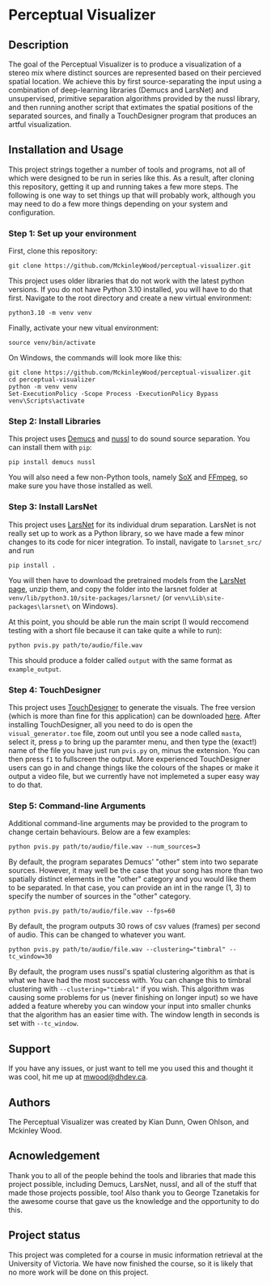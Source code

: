 # Perceptual Visualizer

## Description
The goal of the Perceptual Visualizer is to produce a visualization of a stereo mix where distinct sources are represented based on their percieved spatial location. We achieve this by first source-separating the input using a combination of deep-learning libraries (Demucs and LarsNet) and unsupervised, primitive separation algorithms provided by the nussl library, and then running another script that extimates the spatial positions of the separated sources, and finally a TouchDesigner program that produces an artful visualization.

## Installation and Usage
This project strings together a number of tools and programs, not all of which were designed to be run in series like this. As a result, after cloning this repository, getting it up and running takes a few more steps. The following is one way to set things up that will probably work, although you may need to do a few more things depending on your system and configuration.

### Step 1: Set up your environment
First, clone this repository:
```
git clone https://github.com/MckinleyWood/perceptual-visualizer.git
```
This project uses older libraries that do not work with the latest python versions. If you do not have Python 3.10 installed, you will have to do that first. Navigate to the root directory and create a new virtual environment:
```
python3.10 -m venv venv
```
Finally, activate your new vitual environment:
```
source venv/bin/activate
```
On Windows, the commands will look more like this:
```
git clone https://github.com/MckinleyWood/perceptual-visualizer.git
cd perceptual-visualizer
python -m venv venv
Set-ExecutionPolicy -Scope Process -ExecutionPolicy Bypass
venv\Scripts\activate
```

### Step 2: Install Libraries
This project uses [Demucs](https://github.com/adefossez/demucs) and [nussl](https://github.com/nussl/nussl) to do sound source separation. You can install them with `pip`:
```
pip install demucs nussl
```
You will also need a few non-Python tools, namely [SoX](https://sourceforge.net/projects/sox/) and [FFmpeg](https://ffmpeg.org/download.html), so make sure you have those installed as well.

### Step 3: Install LarsNet
This project uses [LarsNet](https://github.com/polimi-ispl/larsnet) for its individual drum separation. LarsNet is not really set up to work as a Python library, so we have made a few minor changes to its code for nicer integration. To install, navigate to `larsnet_src/` and run 
```
pip install .
```
You will then have to download the pretrained models from the [LarsNet page](https://drive.usercontent.google.com/download?id=1U8-5924B1ii1cjv9p0MTPzayb00P4qoL&export=download&authuser=0), unzip them, and copy the folder into the larsnet folder at `venv/lib/python3.10/site-packages/larsnet/` (or `venv\Lib\site-packages\larsnet\` on Windows).

At this point, you should be able run the main script (I would reccomend testing with a short file because it can take quite a while to run):
```
python pvis.py path/to/audio/file.wav
```
This should produce a folder called `output` with the same format as `example_output`.

### Step 4: TouchDesigner
This project uses [TouchDesigner](https://derivative.ca/showcase) to generate the visuals. The free version (which is more than fine for this application) can be downloaded [here](https://derivative.ca/download). After installing TouchDesigner, all you need to do is open the `visual_generator.toe` file, zoom out until you see a node called `masta`, select it, press `p` to bring up the paramter menu, and then type the (exact!) name of the file you have just run `pvis.py` on, minus the extension. You can then press `f1` to fullscreen the output. More experienced TouchDesigner users can go in and change things like the colours of the shapes or make it output a video file, but we currently have not implemeted a super easy way to do that.

### Step 5: Command-line Arguments
Additional command-line arguments may be provided to the program to change certain behaviours. Below are a few examples:
```
python pvis.py path/to/audio/file.wav --num_sources=3
```
By default, the program separates Demucs' "other" stem into two separate sources. However, it may well be the case that your song has more than two spatially distinct elements in the "other" category and you would like them to be separated. In that case, you can provide an int in the range (1, 3) to specify the number of sources in the "other" category.
```
python pvis.py path/to/audio/file.wav --fps=60 
```
By default, the program outputs 30 rows of csv values (frames) per second of audio. This can be changed to whatever you want.
```
python pvis.py path/to/audio/file.wav --clustering="timbral" --tc_window=30
```
By default, the program uses nussl's spatial clustering algorithm as that is what we have had the most success with. You can change this to timbral clustering with `--clustering="timbral"` if you wish. This algorithm was causing some problems for us (never finishing on longer input) so we have added a feature whereby you can window your input into smaller chunks that the algorithm has an easier time with. The window length in seconds is set with `--tc_window`.

## Support
If you have any issues, or just want to tell me you used this and thought it was cool, hit me up at mwood@dhdev.ca.

## Authors
The Perceptual Visualizer was created by Kian Dunn, Owen Ohlson, and Mckinley Wood.

## Acnowledgement
Thank you to all of the people behind the tools and libraries that made this project possible, including Demucs, LarsNet, nussl, and all of the stuff that made those projects possible, too! Also thank you to George Tzanetakis for the awesome course that gave us the knowledge and the opportunity to do this.

## Project status
This project was completed for a course in music information retrieval at the University of Victoria. We have now finished the course, so it is likely that no more work will be done on this project.